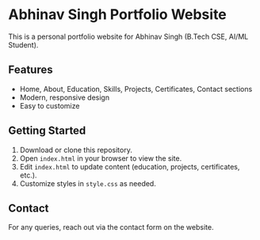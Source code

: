 # Abhinav Singh Portfolio Website

This is a personal portfolio website for Abhinav Singh (B.Tech CSE, AI/ML Student).

## Features
- Home, About, Education, Skills, Projects, Certificates, Contact sections
- Modern, responsive design
- Easy to customize

## Getting Started
1. Download or clone this repository.
2. Open `index.html` in your browser to view the site.
3. Edit `index.html` to update content (education, projects, certificates, etc.).
4. Customize styles in `style.css` as needed.

## Contact
For any queries, reach out via the contact form on the website. 